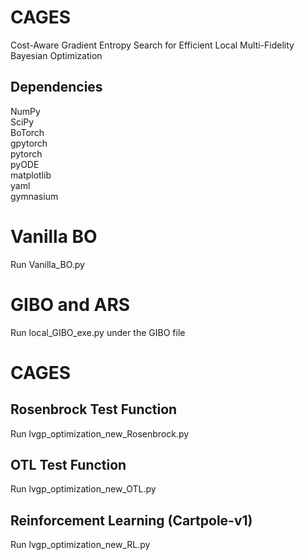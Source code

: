 # CAGES
Cost-Aware Gradient Entropy Search for Efficient Local
Multi-Fidelity Bayesian Optimization

Dependencies
------------

NumPy \
SciPy \
BoTorch \
gpytorch \
pytorch \
pyODE \
matplotlib \
yaml\
gymnasium

# Vanilla BO
Run Vanilla_BO.py

# GIBO and ARS
Run local_GIBO_exe.py under the GIBO file

# CAGES 
Rosenbrock Test Function
------------
Run lvgp_optimization_new_Rosenbrock.py

OTL Test Function
------------
Run lvgp_optimization_new_OTL.py

Reinforcement Learning (Cartpole-v1)
------------
Run lvgp_optimization_new_RL.py
